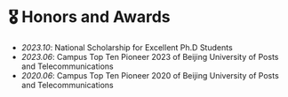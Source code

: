 # 🎖 Honors and Awards
- *2023.10*: National Scholarship for Excellent Ph.D Students
- *2023.06*: Campus Top Ten Pioneer 2023 of Beijing University of Posts and Telecommunications
- *2020.06*: Campus Top Ten Pioneer 2020 of Beijing University of Posts and Telecommunications